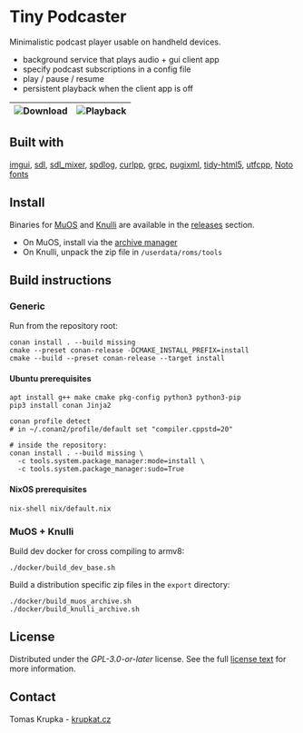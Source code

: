 # Tiny Podcaster

Minimalistic podcast player usable on handheld devices.
 - background service that plays audio + gui client app
 - specify podcast subscriptions in a config file
 - play / pause / resume
 - persistent playback when the client app is off

![Download](https://gist.githubusercontent.com/krupkat/2f44804c3e60d32ff247a1006738fd06/raw/a2dbc9b595fb23a46269d2a68f5bce95fd5805c6/screen1.png) | ![Playback](https://gist.githubusercontent.com/krupkat/2f44804c3e60d32ff247a1006738fd06/raw/a2dbc9b595fb23a46269d2a68f5bce95fd5805c6/screen2.png)
--- | ---

</div>

## Built with

[imgui](https://github.com/ocornut/imgui),
[sdl](https://github.com/libsdl-org/SDL),
[sdl_mixer](https://github.com/libsdl-org/SDL_mixer),
[spdlog](https://github.com/gabime/spdlog/),
[curlpp](https://github.com/jpbarrette/curlpp),
[grpc](https://grpc.io/),
[pugixml](https://github.com/zeux/pugixml),
[tidy-html5](https://github.com/htacg/tidy-html5),
[utfcpp](https://github.com/nemtrif/utfcpp),
[Noto fonts](https://fonts.google.com/noto)

## Install

Binaries for [MuOS](https://muos.dev/) and [Knulli](https://knulli.org/) are available in the [releases](https://github.com/krupkat/podcaster/releases) section.

 - On MuOS, install via the [archive manager](https://muos.dev/help/archive)
 - On Knulli, unpack the zip file in `/userdata/roms/tools`

## Build instructions

### Generic

Run from the repository root:

```
conan install . --build missing
cmake --preset conan-release -DCMAKE_INSTALL_PREFIX=install
cmake --build --preset conan-release --target install
```

#### Ubuntu prerequisites

```
apt install g++ make cmake pkg-config python3 python3-pip
pip3 install conan Jinja2

conan profile detect
# in ~/.conan2/profile/default set "compiler.cppstd=20"

# inside the repository:
conan install . --build missing \
  -c tools.system.package_manager:mode=install \
  -c tools.system.package_manager:sudo=True
```

#### NixOS prerequisites

```
nix-shell nix/default.nix
```

### MuOS + Knulli

Build dev docker for cross compiling to armv8:

```
./docker/build_dev_base.sh
```

Build a distribution specific zip files in the `export` directory:

```
./docker/build_muos_archive.sh
./docker/build_knulli_archive.sh
```

## License

Distributed under the *GPL-3.0-or-later* license. See the full [license text](https://github.com/krupkat/podcaster/blob/main/LICENSE) for more information.

## Contact

Tomas Krupka - [krupkat.cz](https://krupkat.cz)
